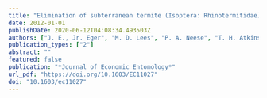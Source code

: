 ```yaml
---
title: "Elimination of subterranean termite (Isoptera: Rhinotermitidae) colonies using a refined cellulose bait matrix containing noviflumuron when monitored and replenished quarterly"
date: 2012-01-01
publishDate: 2020-06-12T04:08:34.493503Z
authors: ["J. E., Jr. Eger", "M. D. Lees", "P. A. Neese", "T. H. Atkinson", "E. M. Thoms", "M. T. Messenger", "J. J. Demark", "L.-C. Lee", "E. L. Vargo", "M. P. Tolley"]
publication_types: ["2"]
abstract: ""
featured: false
publication: "*Journal of Economic Entomology*"
url_pdf: "https://doi.org/10.1603/EC11027"
doi: "10.1603/ec11027"
---
```


